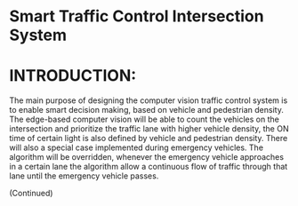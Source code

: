 # Smart Traffic Control Intersection System
# **INTRODUCTION**: 

The main purpose of designing the computer vision traffic control system is to enable smart decision making, based on vehicle and pedestrian density. The edge-based computer vision will be able to count the vehicles on the intersection and prioritize the traffic lane with higher vehicle density, the ON time of certain light is also defined by vehicle and pedestrian density. There will also a special case implemented during emergency vehicles. The algorithm will be overridden, whenever the emergency vehicle approaches in a certain lane the algorithm allow a continuous flow of traffic through that lane until the emergency vehicle passes.

(Continued)
